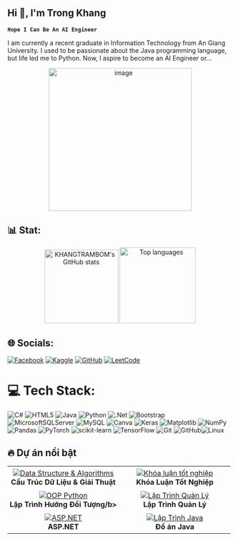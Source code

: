 ## Hi 👋, I'm Trong Khang
**`Hope I Can Be An AI Engineer`**

I am currently a recent graduate in Information Technology from An Giang University. I used to be passionate about the Java programming language, but life led me to Python. Now, I aspire to become an AI Engineer or...

<div align="center" style="display: flex; justify-content: center; gap: 10px;">
  <img width="320" height="320" alt="image" src="https://github.com/user-attachments/assets/9f2f3eb9-5ce7-415b-bc2b-b98d59a7b4b0" />
</div>

## 📊 Stat:
<p align="center">
  <img
    src="https://github-readme-stats.vercel.app/api?username=KHANGTRAMBOM&show_icons=true&theme=dracula"
    alt="KHANGTRAMBOM's GitHub stats"
    height="165"
  />
  <img
    src="https://github-readme-stats.vercel.app/api/top-langs/?username=KHANGTRAMBOM&layout=compact&theme=dracula"
    alt="Top languages"
    height="170"
  />
</p>


## 🌐 Socials:
[![Facebook](https://img.shields.io/badge/Facebook-%231877F2.svg?logo=Facebook&logoColor=white)](https://www.facebook.com/nguyentrongkhang.127) [![Kaggle](https://img.shields.io/badge/Kaggle-%23006ABC.svg?logo=Kaggle&logoColor=white)](https://www.kaggle.com/trongkhang) [![GitHub](https://img.shields.io/badge/GitHub-%2312100E.svg?logo=github&logoColor=white)](https://github.com/khangtrambom) [![LeetCode](https://img.shields.io/badge/LeetCode-%230E0E0E.svg?logo=leetcode&logoColor=F79F1B)](https://leetcode.com/u/khangtrambom/)


# 💻 Tech Stack:

![C#](https://img.shields.io/badge/c%23-%23239120.svg?style=for-the-badge&logo=csharp&logoColor=white) ![HTML5](https://img.shields.io/badge/html5-%23E34F26.svg?style=for-the-badge&logo=html5&logoColor=white) ![Java](https://img.shields.io/badge/java-%23ED8B00.svg?style=for-the-badge&logo=openjdk&logoColor=white) ![Python](https://img.shields.io/badge/python-3670A0?style=for-the-badge&logo=python&logoColor=ffdd54) ![.Net](https://img.shields.io/badge/.NET-5C2D91?style=for-the-badge&logo=.net&logoColor=white) ![Bootstrap](https://img.shields.io/badge/bootstrap-%238511FA.svg?style=for-the-badge&logo=bootstrap&logoColor=white) ![MicrosoftSQLServer](https://img.shields.io/badge/Microsoft%20SQL%20Server-CC2927?style=for-the-badge&logo=microsoft%20sql%20server&logoColor=white) ![MySQL](https://img.shields.io/badge/mysql-4479A1.svg?style=for-the-badge&logo=mysql&logoColor=white) ![Canva](https://img.shields.io/badge/Canva-%2300C4CC.svg?style=for-the-badge&logo=Canva&logoColor=white) ![Keras](https://img.shields.io/badge/Keras-%23D00000.svg?style=for-the-badge&logo=Keras&logoColor=white) ![Matplotlib](https://img.shields.io/badge/Matplotlib-%23ffffff.svg?style=for-the-badge&logo=Matplotlib&logoColor=black) ![NumPy](https://img.shields.io/badge/numpy-%23013243.svg?style=for-the-badge&logo=numpy&logoColor=white) ![Pandas](https://img.shields.io/badge/pandas-%23150458.svg?style=for-the-badge&logo=pandas&logoColor=white) ![PyTorch](https://img.shields.io/badge/PyTorch-%23EE4C2C.svg?style=for-the-badge&logo=PyTorch&logoColor=white) ![scikit-learn](https://img.shields.io/badge/scikit--learn-%23F7931E.svg?style=for-the-badge&logo=scikit-learn&logoColor=white) ![TensorFlow](https://img.shields.io/badge/TensorFlow-%23FF6F00.svg?style=for-the-badge&logo=TensorFlow&logoColor=white) ![Git](https://img.shields.io/badge/git-%23F05033.svg?style=for-the-badge&logo=git&logoColor=white) ![GitHub](https://img.shields.io/badge/github-%23121011.svg?style=for-the-badge&logo=github&logoColor=white)![Linux](https://img.shields.io/badge/linux-%23000000.svg?style=for-the-badge&logo=linux&logoColor=white)

## 🔥 Dự án nổi bật


<div align="center">
  <table style="border-collapse: collapse; border: none;">
    <tr>
      <td align="center" width="50%" style="border: none; padding: 5px;">
        <a href="https://github.com/khangtrambom/Data-Structure-And-Algorithms-Python-">
          <img alt="Data Structure & Algorithms"
               src="https://github-readme-stats.vercel.app/api/pin/?username=khangtrambom&repo=Data-Structure-And-Algorithms-Python-&theme=dracula&hide_border=true&border_radius=10" />
        </a>
        <br />
        <b>Cấu Trúc Dữ Liệu & Giải Thuật</b>
      </td>
      <td align="center" width="50%" style="border: none; padding: 5px;">
        <a href="https://github.com/khangtrambom/KLTN">
          <img alt="Khóa luận tốt nghiệp"
               src="https://github-readme-stats.vercel.app/api/pin/?username=khangtrambom&repo=KLTN&theme=dracula&hide_border=true&border_radius=10" />
        </a>
        <br />
        <b>Khóa Luận Tốt Nghiệp</b>
      </td>
    </tr>
    <tr>
      <td align="center" width="50%" style="border: none; padding: 5px;">
        <a href="https://github.com/KHANGTRAMBOM/OOP-Python">
          <img alt="OOP Python"
               src="https://github-readme-stats.vercel.app/api/pin/?username=KHANGTRAMBOM&repo=OOP-Python&theme=dracula&hide_border=true&border_radius=10" />
        </a>
        <br />
        <b>Lập Trình Hướng Đối Tượng/b>
      </td>
      <td align="center" width="50%" style="border: none; padding: 5px;">
        <a href="https://github.com/KHANGTRAMBOM/LTQL">
          <img alt="Lập Trình Quản Lý"
               src="https://github-readme-stats.vercel.app/api/pin/?username=KHANGTRAMBOM&repo=LTQL&theme=dracula&hide_border=true&border_radius=10" />
        </a>
        <br />
        <b>Lập Trình Quản Lý</b>
      </td>
    </tr>
    <tr>
      <td align="center" width="50%" style="border: none; padding: 5px;">
        <a href="https://github.com/KHANGTRAMBOM/ASP.NET">
          <img alt="ASP.NET"
               src="https://github-readme-stats.vercel.app/api/pin/?username=KHANGTRAMBOM&repo=ASP.NET&theme=dracula&hide_border=true&border_radius=10" />
        </a>
        <br />
        <b>ASP.NET</b>
      </td>
      <td align="center" width="50%" style="border: none; padding: 5px;">
        <a href="https://github.com/KHANGTRAMBOM/Do-an-Java">
          <img alt="Lập Trình Java"
               src="https://github-readme-stats.vercel.app/api/pin/?username=KHANGTRAMBOM&repo=Do-an-Java&theme=dracula&hide_border=true&border_radius=10" />
        </a>
        <br />
        <b>Đồ án Java</b>
      </td>
    </tr>
  </table>
</div>


